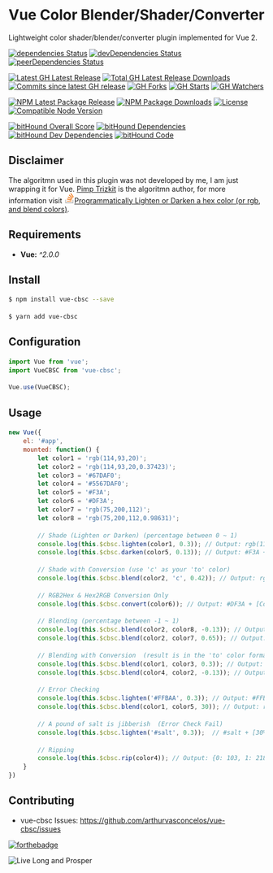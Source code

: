 # Vue Color Blender/Shader/Converter

Lightweight color shader/blender/converter plugin implemented for Vue 2.

[![dependencies Status](https://david-dm.org/arthurvasconcelos/vue-cbsc/status.svg?style=flat-square)](https://david-dm.org/arthurvasconcelos/vue-cbsc) 
[![devDependencies Status](https://david-dm.org/arthurvasconcelos/vue-cbsc/dev-status.svg?style=flat-square)](https://david-dm.org/arthurvasconcelos/vue-cbsc?type=dev) 
[![peerDependencies Status](https://david-dm.org/arthurvasconcelos/vue-cbsc/peer-status.svg?style=flat-square)](https://david-dm.org/arthurvasconcelos/vue-cbsc?type=peer)

[![Latest GH Latest Release](https://img.shields.io/github/release/arthurvasconcelos/vue-cbsc.svg?style=flat-square)](https://github.com/arthurvasconcelos/vue-cbsc/releases/latest)
[![Total GH Latest Release Downloads](https://img.shields.io/github/downloads/arthurvasconcelos/vue-cbsc/latest/total.svg?style=flat-square)](https://github.com/arthurvasconcelos/vue-cbsc/releases/latest)
[![Commits since latest GH release](https://img.shields.io/github/commits-since/arthurvasconcelos/vue-cbsc/latest.svg?style=flat-square)](https://github.com/arthurvasconcelos/vue-cbsc/commits/master)
[![GH Forks](https://img.shields.io/github/forks/arthurvasconcelos/vue-cbsc.svg?style=flat-square)](https://github.com/arthurvasconcelos/vue-cbsc/network)
[![GH Starts](https://img.shields.io/github/stars/arthurvasconcelos/vue-cbsc.svg?style=flat-square)](https://github.com/arthurvasconcelos/vue-cbsc/stargazers)
[![GH Watchers](https://img.shields.io/github/watchers/arthurvasconcelos/vue-cbsc.svg?style=flat-square)](https://github.com/arthurvasconcelos/vue-cbsc/watchers)

[![NPM Latest Package Release](https://img.shields.io/npm/v/vue-cbsc.svg?style=flat-square)](https://www.npmjs.com/package/vue-cbsc)
[![NPM Package Downloads](https://img.shields.io/npm/dt/vue-cbsc.svg?style=flat-square)](https://www.npmjs.com/package/vue-cbsc)
[![License](https://img.shields.io/github/license/arthurvasconcelos/vue-cbsc.svg?style=flat-square)](https://github.com/arthurvasconcelos/vue-cbsc/blob/master/LICENSE)
[![Compatible Node Version](https://img.shields.io/node/v/vue-cbsc.svg?style=flat-square)](https://github.com/arthurvasconcelos/vue-cbsc/blob/master/package.json#L36)

[![bitHound Overall Score](https://www.bithound.io/github/arthurvasconcelos/vue-cbsc/badges/score.svg)](https://www.bithound.io/github/arthurvasconcelos/vue-cbsc)
[![bitHound Dependencies](https://www.bithound.io/github/arthurvasconcelos/vue-cbsc/badges/dependencies.svg)](https://www.bithound.io/github/arthurvasconcelos/vue-cbsc/master/dependencies/npm)
[![bitHound Dev Dependencies](https://www.bithound.io/github/arthurvasconcelos/vue-cbsc/badges/devDependencies.svg)](https://www.bithound.io/github/arthurvasconcelos/vue-cbsc/master/dependencies/npm)
[![bitHound Code](https://www.bithound.io/github/arthurvasconcelos/vue-cbsc/badges/code.svg)](https://www.bithound.io/github/arthurvasconcelos/vue-cbsc)

## Disclaimer

The algoritmn used in this plugin was not developed by me, I am just wrapping it for Vue. <a href="https://stackoverflow.com/users/693927/pimp-trizkit" target="_blank">Pimp Trizkit</a> is the algoritmn author, for more information visit <a href="https://stackoverflow.com/a/13542669/3130385" target="_blank"><img src="stack.webp" alt="stack" width="20px" />Programmatically Lighten or Darken a hex color (or rgb, and blend colors)</a>.

## Requirements

- **Vue:** _^2.0.0_

## Install
```sh
$ npm install vue-cbsc --save

$ yarn add vue-cbsc
```

## Configuration

```javascript
import Vue from 'vue';
import VueCBSC from 'vue-cbsc';

Vue.use(VueCBSC);
```

## Usage

```javascript
new Vue({
    el: '#app',
    mounted: function() {
        let color1 = 'rgb(114,93,20)';
        let color2 = 'rgb(114,93,20,0.37423)';
        let color3 = '#67DAF0';
        let color4 = '#5567DAF0';
        let color5 = '#F3A';
        let color6 = '#DF3A';
        let color7 = 'rgb(75,200,112)';
        let color8 = 'rgb(75,200,112,0.98631)';

        // Shade (Lighten or Darken) (percentage between 0 ~ 1)
        console.log(this.$cbsc.lighten(color1, 0.3)); // Output: rgb(114,93,20) + [30% Lighter] => rgb(156,142,91)
        console.log(this.$cbsc.darken(color5, 0.13)); // Output: #F3A + [13% Darker]  => #de2c94

        // Shade with Conversion (use 'c' as your 'to' color)
        console.log(this.$cbsc.blend(color2, 'c', 0.42)); // Output: rgb(114,93,20,0.37423) + [42% Lighter] + [Convert] => #5fada177
        
        // RGB2Hex & Hex2RGB Conversion Only
        console.log(this.$cbsc.convert(color6)); // Output: #DF3A + [Convert] => rgb(255,51,170,0.8667)
        
        // Blending (percentage between -1 ~ 1)
        console.log(this.$cbsc.blend(color2, color8, -0.13)); // Output: rgb(114,93,20,0.37423) + rgb(75,200,112,0.98631) + [13% Blend] => rgb(109,107,32,0.4538)
        console.log(this.$cbsc.blend(color2, color7, 0.65)); // Output: rgb(114,93,20,0.37423) + rgb(75,200,112) + [65% Blend] => rgb(89,163,80,0.37423)
        
        // Blending with Conversion  (result is in the 'to' color format)
        console.log(this.$cbsc.blend(color1, color3, 0.3)); // Output: rgb(114,93,20) + #67DAF0 + [30% Blend] + [Convert] => #6f8356
        console.log(this.$cbsc.blend(color4, color2, -0.13)); // Output: #5567DAF0 + rgb(114,93,20,0.37423) + [13% Blend] + [Convert] => rgb(104,202,211,0.3386)
        
        // Error Checking
        console.log(this.$cbsc.lighten('#FFBAA', 0.3)); // Output: #FFBAA + [30% Lighter] => null
        console.log(this.$cbsc.blend(color1, color5, 30)); // Output: rgb(114,93,20) + #F3A + [3000% Blend] => null
        
        // A pound of salt is jibberish  (Error Check Fail)
        console.log(this.$cbsc.lighten('#salt', 0.3));  // #salt + [30% Lighter] => #004d4d4d
        
        // Ripping
        console.log(this.$cbsc.rip(color4)); // Output: {0: 103, 1: 218, 2: 240, 3: 0.3333}
    }
})
```

## Contributing
- vue-cbsc Issues: https://github.com/arthurvasconcelos/vue-cbsc/issues

[![forthebadge](http://forthebadge.com/images/badges/built-with-love.svg)](http://forthebadge.com)

![Live Long and Prosper](http://i.imgur.com/wtGmSKO.png)
